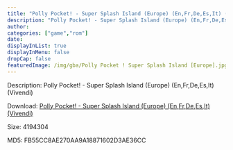 ```yaml
---
title: "Polly Pocket! - Super Splash Island (Europe) (En,Fr,De,Es,It) (Vivendi)"
description: "Polly Pocket! - Super Splash Island (Europe) (En,Fr,De,Es,It) (Vivendi)"
author: 
categories: ["game","rom"]
date: 
displayInList: true
displayInMenu: false
dropCap: false
featuredImage: /img/gba/Polly Pocket ! Super Splash Island [Europe].jpg
---
```


Description: Polly Pocket! - Super Splash Island (Europe) (En,Fr,De,Es,It) (Vivendi)

Download: <a style="text-decoration:underline;" href="https://mega.nz/#!iOImAAQb!emgZhHj45vU62WXcoNTuJdrflZYY-YCIBrxxL6ISsu8" target = "_blank" rel = "nofollow" > Polly Pocket! - Super Splash Island (Europe) (En,Fr,De,Es,It) (Vivendi)</a>

Size: 4194304

MD5: FB55CC8AE270AA9A18871602D3AE36CC

